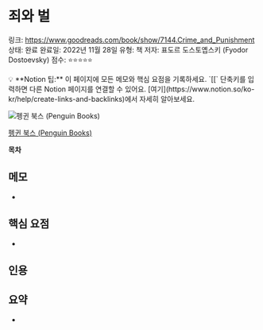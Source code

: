 # 죄와 벌

링크: https://www.goodreads.com/book/show/7144.Crime_and_Punishment
상태: 완료
완료일: 2022년 11월 28일
유형: 책
저자: 표도르 도스토옙스키 (Fyodor Dostoevsky)
점수: ⭐️⭐️⭐️⭐️⭐️

<aside>
💡 **Notion 팁:** 이 페이지에 모든 메모와 핵심 요점을 기록하세요. `[[` 단축키를 입력하면 다른 Notion 페이지를 연결할 수 있어요. [여기](https://www.notion.so/ko-kr/help/create-links-and-backlinks)에서 자세히 알아보세요.

</aside>

![[펭귄 북스 (Penguin Books)](https://www.penguinrandomhouse.ca/books/385861/penguin-classics-crime-and-punishment-by-fyodor-dostoevskyoliver-ready/9780141192802)](%E1%84%8C%E1%85%AC%E1%84%8B%E1%85%AA%20%E1%84%87%E1%85%A5%E1%86%AF%20679f89cb1f624e7eb276e723d345451e/Untitled.png)

[펭귄 북스 (Penguin Books)](https://www.penguinrandomhouse.ca/books/385861/penguin-classics-crime-and-punishment-by-fyodor-dostoevskyoliver-ready/9780141192802)

**목차**

## 메모

- 

## 핵심 요점

- 

## 인용

> 
> 

## 요약

-